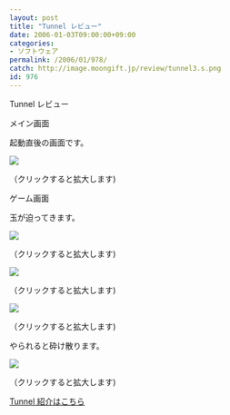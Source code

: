 ```yaml
---
layout: post
title: "Tunnel レビュー"
date: 2006-01-03T09:00:00+09:00
categories:
- ソフトウェア
permalink: /2006/01/978/
catch: http://image.moongift.jp/review/tunnel3.s.png
id: 976
---
```

Tunnel レビュー  
<!--more-->

メイン画面

  

起動直後の画面です。

  

[![](http://image.moongift.jp/review/tunnel1.s.png)](http://image.moongift.jp/review/tunnel1.png)  
  
（クリックすると拡大します)

  

ゲーム画面

  

玉が迫ってきます。

  

[![](http://image.moongift.jp/review/tunnel2.s.png)](http://image.moongift.jp/review/tunnel2.png)  
  
（クリックすると拡大します)

  

[![](http://image.moongift.jp/review/tunnel3.s.png)](http://image.moongift.jp/review/tunnel3.png)  
  
（クリックすると拡大します)

  

[![](http://image.moongift.jp/review/tunnel7.s.png)](http://image.moongift.jp/review/tunnel7.png)  
  
（クリックすると拡大します)

  

やられると砕け散ります。

  

[![](http://image.moongift.jp/review/tunnel8.s.png)](http://image.moongift.jp/review/tunnel8.png)  
  
（クリックすると拡大します)

  

[Tunnel 紹介はこちら](http://oss.moongift.jp/intro/i-957.html)

